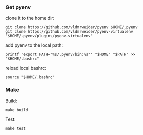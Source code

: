 ### Get pyenv

clone it to the home dir:
```
git clone https://github.com/vldmrweider/pyenv $HOME/.pyenv
git clone https://github.com/vldmrweider/pyenv-virtualenv "$HOME/.pyenv/plugins/pyenv-virtualenv"
```

add pyenv to the local path:
```
printf 'export PATH="%s/.pyenv/bin:%s"' "$HOME" "$PATH" >> "$HOME/.bashrc"
```

reload local bashrc:
```
source "$HOME/.bashrc"
```

### Make

Build:
```
make build
```
Test:
```
make test
```
